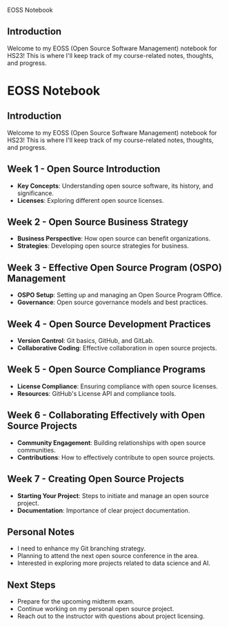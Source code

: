 EOSS Notebook

## Introduction
Welcome to my EOSS (Open Source Software Management) notebook for HS23! This is where I'll keep track of my course-related notes, thoughts, and progress.

# EOSS Notebook

## Introduction
Welcome to my EOSS (Open Source Software Management) notebook for HS23! This is where I'll keep track of my course-related notes, thoughts, and progress.

## Week 1 - Open Source Introduction
- **Key Concepts**: Understanding open source software, its history, and significance.
- **Licenses**: Exploring different open source licenses.

## Week 2 - Open Source Business Strategy
- **Business Perspective**: How open source can benefit organizations.
- **Strategies**: Developing open source strategies for business.

## Week 3 - Effective Open Source Program (OSPO) Management
- **OSPO Setup**: Setting up and managing an Open Source Program Office.
- **Governance**: Open source governance models and best practices.

## Week 4 - Open Source Development Practices
- **Version Control**: Git basics, GitHub, and GitLab.
- **Collaborative Coding**: Effective collaboration in open source projects.

## Week 5 - Open Source Compliance Programs
- **License Compliance**: Ensuring compliance with open source licenses.
- **Resources**: GitHub's License API and compliance tools.

## Week 6 - Collaborating Effectively with Open Source Projects
- **Community Engagement**: Building relationships with open source communities.
- **Contributions**: How to effectively contribute to open source projects.

## Week 7 - Creating Open Source Projects
- **Starting Your Project**: Steps to initiate and manage an open source project.
- **Documentation**: Importance of clear project documentation.

## Personal Notes
- I need to enhance my Git branching strategy.
- Planning to attend the next open source conference in the area.
- Interested in exploring more projects related to data science and AI.

## Next Steps
- Prepare for the upcoming midterm exam.
- Continue working on my personal open source project.
- Reach out to the instructor with questions about project licensing.


